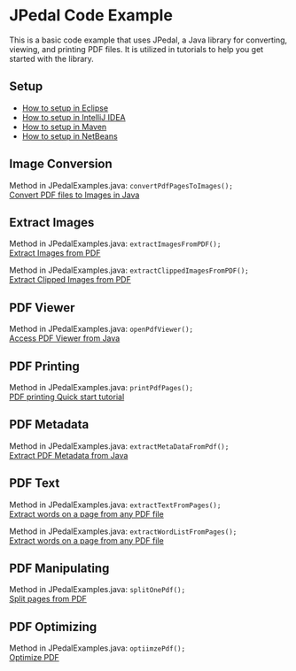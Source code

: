 # JPedal Code Example
This is a basic code example that uses JPedal, a Java library for converting, viewing, and printing PDF files. 
It is utilized in tutorials to help you get started with the library.

## Setup
- [How to setup in Eclipse](https://support.idrsolutions.com/jpedal/tutorials/setup/how-to-setup-jpedal-in-eclipse)
- [How to setup in IntelliJ IDEA](https://support.idrsolutions.com/jpedal/tutorials/setup/how-to-setup-jpedal-in-intellij-idea)
- [How to setup in Maven](https://support.idrsolutions.com/jpedal/tutorials/setup/how-to-setup-jpedal-in-maven)
- [How to setup in NetBeans](https://support.idrsolutions.com/jpedal/tutorials/setup/how-to-setup-jpedal-in-netbeans)

## Image Conversion
Method in JPedalExamples.java: `convertPdfPagesToImages();`<br />
[Convert PDF files to Images in Java](https://support.idrsolutions.com/jpedal/tutorials/convert-images/)

## Extract Images
Method in JPedalExamples.java: `extractImagesFromPDF();`<br />
[Extract Images from PDF](https://support.idrsolutions.com/jpedal/tutorials/extract-images/extract-images-from-pdf)

Method in JPedalExamples.java: `extractClippedImagesFromPDF();`<br />
[Extract Clipped Images from PDF](https://support.idrsolutions.com/jpedal/tutorials/extract-images/extract-clipped-images-from-pdf)

## PDF Viewer
Method in JPedalExamples.java: `openPdfViewer();`<br />
[Access PDF Viewer from Java](https://support.idrsolutions.com/jpedal/tutorials/viewer/access-pdf-viewer-features-from-your-code)

## PDF Printing
Method in JPedalExamples.java: `printPdfPages();`<br />
[PDF printing Quick start tutorial](https://support.idrsolutions.com/jpedal/tutorials/printing/pdf-printing-quick-start-tutorial)

## PDF Metadata
Method in JPedalExamples.java: `extractMetaDataFromPdf();`<br />
[Extract PDF Metadata from Java](https://support.idrsolutions.com/jpedal/tutorials/extract-metadata/extracting-pdf-metadata-and-metrics-in-java)

## PDF Text
Method in JPedalExamples.java: `extractTextFromPages();`<br />
[Extract words on a page from any PDF file](https://support.idrsolutions.com/jpedal/tutorials/extract-text/extract-unstructured-text-with-a-rectangle-from-pdf-files)

Method in JPedalExamples.java: `extractWordListFromPages();`<br />
[Extract words on a page from any PDF file](https://support.idrsolutions.com/jpedal/tutorials/extract-text/extract-words-on-a-page-from-any-pdf-file)

## PDF Manipulating
Method in JPedalExamples.java: `splitOnePdf();`<br />
[Split pages from PDF](https://support.idrsolutions.com/jpedal/tutorials/pdf-manipulation/split-pages-from-pdf)

## PDF Optimizing
Method in JPedalExamples.java: `optiimzePdf();`<br />
[Optimize PDF](https://support.idrsolutions.com/jpedal/tutorials/pdf-manipulation/optimize-pdf)
